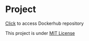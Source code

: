 # Project
[Click](https://hub.docker.com/r/omre/crud-api) to access Dockerhub repository

This project is under [MIT License](https://github.com/Shimura04/oss/blob/master/LICENSE)
